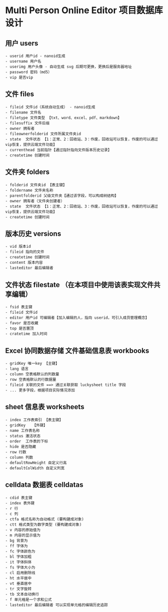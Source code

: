 # Multi Person Online Editor 项目数据库设计

## 用户 users

    - userid 用户id - nanoid生成
    - username 用户名
    - userimg 用户头像 - 自动生成 svg 后期可更换，更换后是服务器地址
    - password 密码（md5）
    - vip 是否vip
  
## 文件 files

    - fileid 文件id（系统自动生成） - nanoid生成
    - filename 文件名
    - filetype 文件类型 【txt、word、excel、pdf、markdown】
    - filesuffix 文件后缀
    - owner 拥有者
    - fileownerfolderid 文件所属文件夹id
    - state  文件状态 【1：正常、2：回收站、3：作废，回收站可以恢复，作废的可以通过vip恢复，提供云端文件功能】
    - currenthead 当前指针【通过指针指向文件版本历史记录】
    - createtime 创建时间

## 文件夹 folders

    - folderid 文件夹id 【表主键】
    - foldername 文件夹名称
    - parentfolderid 父级文件夹【通过该字段，可以构成树结构】
    - owner 拥有者（文件夹创建者）
    - state  文件状态 【1：正常、2：回收站、3：作废，回收站可以恢复，作废的可以通过vip恢复，提供云端文件功能】
    - createtime 创建时间

## 版本历史 versions

    - vid 版本id
    - fileid 指向的文件
    - createtime 创建时间
    - content 版本内容
    - lasteditor 最后编辑者

## 文件状态 filestate （在本项目中使用该表实现文件共享编辑）

    - fsid 表主键
    - fileid 文件id
    - editor 用户id 可编辑者【加入编辑的人，指向 userid，可引入成员管理概念】
    - favor 是否收藏
    - top 是否置顶
    - cratetime 加入时间

## Excel 协同数据存储 文件基础信息表 workbooks

    - gridKey 唯一key 【主键】
    - lang 语言
    - column 空表格默认的列数量
    - row 空表格默认的行数据量
    - fileid 关联的文件 ==> 通过关联获取 luckysheet title 字段
    - ... 更多字段，根据项目实际情况添加

## sheet 信息表 worksheets

    - index 工作表索引 【表主键】
    - gridKey   【外键】
    - name 工作表名称
    - status 激活状态
    - order  工作表的下标
    - hide 是否隐藏
    - row 行数
    - column 列数
    - defaultRowHeight 自定义行高
    - defaultColWidth 自定义列宽

## celldata 数据表 celldatas

    - cdid 表主键
    - index 表外键
    - r 行
    - c 列
    - ctfa 格式名称为自动格式 (要构建成对象)
    - ctt 格式类型为数字类型 (要构建成对象)
    - v 内容的原始值为
    - m 内容的显示值为
    - bg 背景为
    - ff 字体为
    - fc 字体颜色为
    - bl 字体加粗
    - it 字体斜体
    - fs 字体大小为
    - cl 启用删除线
    - ht 水平居中
    - vt 垂直居中
    - tr 文字旋转
    - tb 文本自动换行
    - f 单元格是一个求和公式
    - lasteditor 最后编辑者 可以实现单元格的编辑历史追踪
